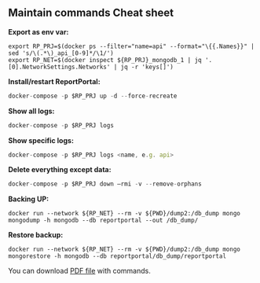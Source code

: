 ## Maintain commands Cheat sheet
**Export as env var:** 

```
export RP_PRJ=$(docker ps --filter="name=api" --format="\{{.Names}}" | sed 's/\(.*\)_api_[0-9]*/\1/')
export RP_NET=$(docker inspect ${RP_PRJ}_mongodb_1 | jq '.[0].NetworkSettings.Networks' | jq -r 'keys[]')
```

**Install/restart ReportPortal:** 

```javascript
docker-compose -p $RP_PRJ up -d --force-recreate
```

**Show all logs:** 

```javascript
docker-compose -p $RP_PRJ logs
```

**Show specific logs:** 

```javascript
docker-compose -p $RP_PRJ logs <name, e.g. api>
```

**Delete everything except data:** 

```javascript
docker-compose -p $RP_PRJ down —rmi -v --remove-orphans
```

**Backing UP:** 

```
docker run --network ${RP_NET} --rm -v ${PWD}/dump2:/db_dump mongo  mongodump -h mongodb --db reportportal --out /db_dump/
```

**Restore backup:** 

```
docker run --network ${RP_NET} --rm -v ${PWD}/dump2:/db_dump mongo  mongorestore -h mongodb --db reportportal/db_dump/reportportal
```

You can download [PDF file](/documentation/resources/CheatSheet.pdf) with commands.
